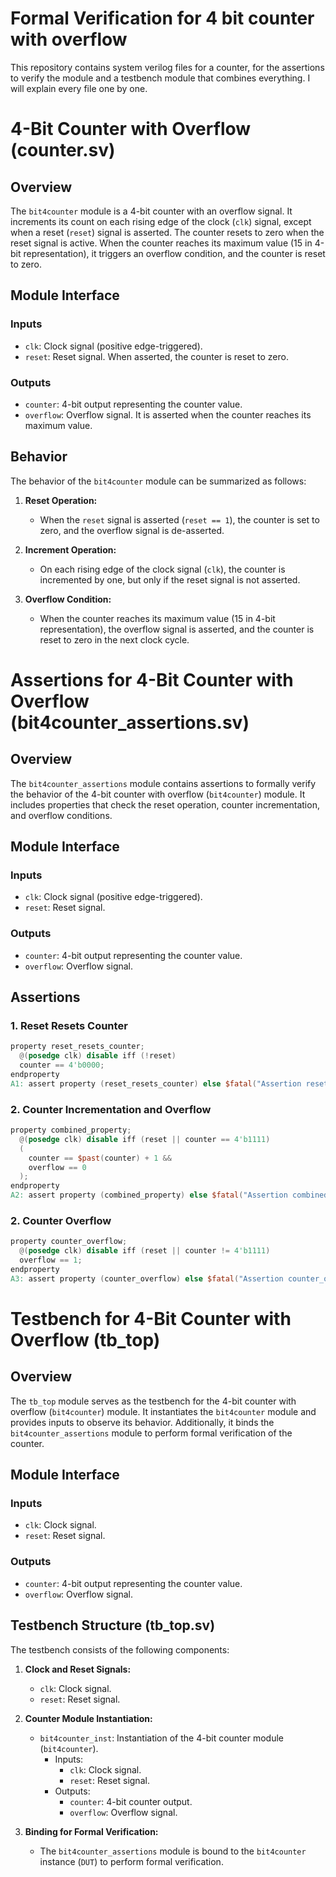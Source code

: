 # Formal Verification for 4 bit counter with overflow

This repository contains system verilog files for a counter, for the assertions to verify the module and a testbench module that combines everything. I will explain every file one by one. 

# 4-Bit Counter with Overflow (counter.sv)

## Overview

The `bit4counter` module is a 4-bit counter with an overflow signal. It increments its count on each rising edge of the clock (`clk`) signal, except when a reset (`reset`) signal is asserted. The counter resets to zero when the reset signal is active. When the counter reaches its maximum value (15 in 4-bit representation), it triggers an overflow condition, and the counter is reset to zero.

## Module Interface

### Inputs

- `clk`: Clock signal (positive edge-triggered).
- `reset`: Reset signal. When asserted, the counter is reset to zero.
  
### Outputs

- `counter`: 4-bit output representing the counter value.
- `overflow`: Overflow signal. It is asserted when the counter reaches its maximum value.

## Behavior

The behavior of the `bit4counter` module can be summarized as follows:

1. **Reset Operation:**
   - When the `reset` signal is asserted (`reset == 1`), the counter is set to zero, and the overflow signal is de-asserted.

2. **Increment Operation:**
   - On each rising edge of the clock signal (`clk`), the counter is incremented by one, but only if the reset signal is not asserted.
   
3. **Overflow Condition:**
   - When the counter reaches its maximum value (15 in 4-bit representation), the overflow signal is asserted, and the counter is reset to zero in the next clock cycle.

# Assertions for 4-Bit Counter with Overflow (bit4counter_assertions.sv)

## Overview

The `bit4counter_assertions` module contains assertions to formally verify the behavior of the 4-bit counter with overflow (`bit4counter`) module. It includes properties that check the reset operation, counter incrementation, and overflow conditions.

## Module Interface

### Inputs

- `clk`: Clock signal (positive edge-triggered).
- `reset`: Reset signal.
  
### Outputs

- `counter`: 4-bit output representing the counter value.
- `overflow`: Overflow signal.

## Assertions

### 1. Reset Resets Counter

```verilog
property reset_resets_counter;
  @(posedge clk) disable iff (!reset)
  counter == 4'b0000;
endproperty
A1: assert property (reset_resets_counter) else $fatal("Assertion reset_resets_counter failed");
```
### 2. Counter Incrementation and Overflow
```verilog
property combined_property;
  @(posedge clk) disable iff (reset || counter == 4'b1111)
  (
    counter == $past(counter) + 1 &&
    overflow == 0
  );
endproperty
A2: assert property (combined_property) else $fatal("Assertion combined_property failed");
```
### 2. Counter Overflow
```verilog
property counter_overflow;
  @(posedge clk) disable iff (reset || counter != 4'b1111)
  overflow == 1;
endproperty
A3: assert property (counter_overflow) else $fatal("Assertion counter_overflow failed");
```

# Testbench for 4-Bit Counter with Overflow (tb_top)

## Overview

The `tb_top` module serves as the testbench for the 4-bit counter with overflow (`bit4counter`) module. It instantiates the `bit4counter` module and provides inputs to observe its behavior. Additionally, it binds the `bit4counter_assertions` module to perform formal verification of the counter.

## Module Interface

### Inputs

- `clk`: Clock signal.
- `reset`: Reset signal.

### Outputs

- `counter`: 4-bit output representing the counter value.
- `overflow`: Overflow signal.

## Testbench Structure (tb_top.sv)

The testbench consists of the following components:

1. **Clock and Reset Signals:**
   - `clk`: Clock signal.
   - `reset`: Reset signal.

2. **Counter Module Instantiation:**
   - `bit4counter_inst`: Instantiation of the 4-bit counter module (`bit4counter`).
     - Inputs:
       - `clk`: Clock signal.
       - `reset`: Reset signal.
     - Outputs:
       - `counter`: 4-bit counter output.
       - `overflow`: Overflow signal.

3. **Binding for Formal Verification:**
   - The `bit4counter_assertions` module is bound to the `bit4counter` instance (`DUT`) to perform formal verification.
